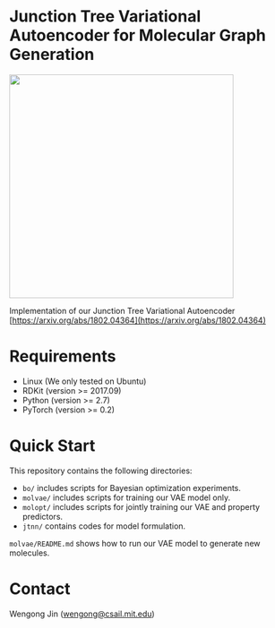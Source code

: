 # Junction Tree Variational Autoencoder for Molecular Graph Generation

<img src="https://github.com/wengong-jin/icml18-jtnn/blob/master/paradigm.png" width="400">

Implementation of our Junction Tree Variational Autoencoder [https://arxiv.org/abs/1802.04364](https://arxiv.org/abs/1802.04364)

# Requirements
* Linux (We only tested on Ubuntu)
* RDKit (version >= 2017.09)
* Python (version >= 2.7)
* PyTorch (version >= 0.2)

# Quick Start
This repository contains the following directories:
* `bo/` includes scripts for Bayesian optimization experiments.
* `molvae/` includes scripts for training our VAE model only.
* `molopt/` includes scripts for jointly training our VAE and property predictors.
* `jtnn/` contains codes for model formulation.

`molvae/README.md` shows how to run our VAE model to generate new molecules.

# Contact
Wengong Jin (wengong@csail.mit.edu)
